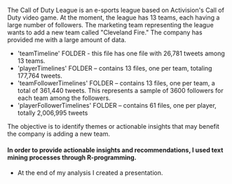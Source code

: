 

The Call of Duty League is an e-sports league based on Activision's Call of Duty video game. At the moment, the league has 13 teams, each having a large number of followers. The marketing team representing the league wants to add a new team called "Cleveland Fire." The company has provided me with a large amount of data.
- 'teamTimeline' FOLDER - this file has one file with 26,781 tweets among 13 teams.
- 'playerTimelines' FOLDER – contains 13 files, one per team, totaling 177,764 tweets.
- 'teamFollowerTimelines' FOLDER – contains 13 files, one per team, a total of 361,440 tweets. This represents a sample of 3600 followers for each team among the followers.
- 'playerFollowerTimelines' FOLDER – contains 61 files, one per player, totally 2,006,995 tweets

The objective is to identify themes or actionable insights that may benefit the company is adding a new team.

#### In order to provide actionable insights and recommendations, I used text mining processes through R-programming.
  - At the end of my analysis I created a presentation.
